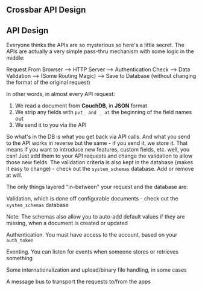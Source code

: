 ## Crossbar API Design



## API Design

Everyone thinks the APIs are so mysterious so here's a little secret. The APIs are actually a very simple pass-thru mechanism with some logic in the middle:
 
Request From Browser --> HTTP Server --> Authentication Check --> Data Validation --> (Some Routing Magic) --> Save to Database (without changing the format of the original request)

In other words, in almost every API request:

1. We read a document from **CouchDB**, in **JSON** format
2. We strip any fields with `pvt_ and _ at` the beginning of the field names out
3. We send it to you via the API

So what's in the DB is what you get back via API calls. And what you send to the API works in reverse but the same - if you send it, we store it. That means if you want to introduce new features, custom fields, etc. well, you can! Just add them to your API requests and change the validation to allow those new fields. The validation criteria is also kept in the database (makes it easy to change) - check out the `system_schemas` database. Add or remove at will.

The only things layered "in-between" your request and the database are:

Validation, which is done off configurable documents - check out the `system_schemas` database

Note: The schemas also allow you to auto-add default values if they are missing, when a document is created or updated

Authentication. You must have access to the account, based on your `auth_token`

Eventing. You can listen for events when someone stores or retrieves something

Some internationalization and upload/binary file handling, in some cases

A message bus to transport the requests to/from the apps

